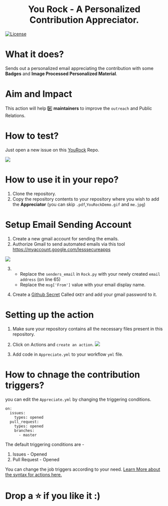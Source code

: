 <h1 align="center">You Rock - A Personalized Contribution Appreciator.</h1>

[![License](https://img.shields.io/badge/license-MIT-brightgreen.svg)](https://opensource.org/licenses/MIT)

# What it does?

Sends out a personalized email appreciating the contribution with some **Badges** and **Image Processed Personalized Material**.

# Aim and Impact

This action will help :hash: **maintainers** to improve the `outreach` and Public Relations.

# How to test?

Just open a new issue on this [YouRock](https://github.com/TheShubham99/YouRock) Repo.

![](./YouRockDemo.gif)

# How to use it in your repo?

1. Clone the repository.
2. Copy the repository contents to your repository where you wish to add the **Appreciator** (you can skip `.pdf`,`YouRockDemo.gif` and `me.jpg`)

# Setup Email Sending Account

1. Create a new gmail account for sending the emails.
2. Authorize Gmail to send automated emails via this tool https://myaccount.google.com/lesssecureapps

![](https://docs.bitnami.com/images/img/apps/common/google-security.png)

3. - Replace the `senders_email` in `Rock.py` with your newly created `email address` (on line 65)
   - Replace the `msg['From']` value with your email display name.

4. Create a [Github Secret](https://docs.github.com/en/actions/configuring-and-managing-workflows/creating-and-storing-encrypted-secrets) Called `GKEY` and add your gmail password to it.

# Setting up the action

1. Make sure your repository contains all the necessary files present in this repository.
2. Click on Actions and `create an action`.
   ![](https://docs.github.com/assets/images/help/repository/actions-tab.png)

3. Add code in `Appreciate.yml` to your workflow `yml` file.

# How to chnage the contribution triggers?

you can edit the `Appreciate.yml` by changing the triggering conditions.

```
on:
  issues:
    types: opened
  pull_request:
    types: opened
    branches:
      - master
```

The default triggering conditions are -

1.  Issues - Opened
2.  Pull Request - Opened

You can change the job triggers according to your need.
[Learn More about the syntax for actions here.](https://docs.github.com/en/actions/reference/workflow-syntax-for-github-actions)

# Drop a ⭐ if you like it :)
